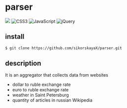 # parser

<img src="https://img.shields.io/badge/html5%20-%23E34F26.svg?&style=for-the-badge&logo=html5&logoColor=white"/> ![CSS3](https://img.shields.io/badge/css3-%231572B6.svg?style=for-the-badge&logo=css3&logoColor=white) ![JavaScript](https://img.shields.io/badge/javascript-%23323330.svg?style=for-the-badge&logo=javascript&logoColor=%23F7DF1E) ![jQuery](https://img.shields.io/badge/jquery-%230769AD.svg?style=for-the-badge&logo=jquery&logoColor=white)
## install
```bash
$ git clone https://github.com/sikorskayaX/parser.git
```

## description

It is an aggregator that collects data from websites


- dollar to ruble exchange rate
- euro to ruble exchange rate
- weather in Saint Petersburg
- quantity of articles in russian Wikipedia
